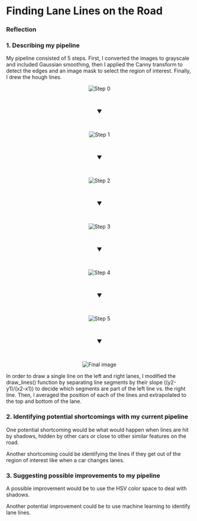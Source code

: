 # **Finding Lane Lines on the Road** 

### Reflection

### 1. Describing my pipeline

My pipeline consisted of 5 steps. First, I converted the images to grayscale and included Gaussian smoothing, then I applied the Canny transform to detect the edges and an image mask to select the region of interest. Finally, I drew the hough lines.

<p align="center">

<img alt="Step 0" src="./images/step0.png">

</p>
<br>
<p align="center">
▼
</p>
<br>
<p align="center">

<img alt="Step 1" src="./images/step1.png">

</p>
<br>
<p align="center">
▼
</p>
<br>
<p align="center">

<img alt="Step 2" src="./images/step2.png">

</p>
<br>
<p align="center">
▼
</p>
<br>
<p align="center">

<img alt="Step 3" src="./images/step3.png">

</p>
<br>
<p align="center">
▼
</p>
<br>
<p align="center">

<img alt="Step 4" src="./images/step4.png">

</p>
<br>
<p align="center">
▼
</p>
<br>
<p align="center">

<img alt="Step 5" src="./images/step5.png">

</p>
<br>
<p align="center">
▼
</p>
<br>
<p align="center">

<img alt="Final image" src="./images/step6.png">

</p>

In order to draw a single line on the left and right lanes, I modified the draw_lines() function by separating line segments by their slope ((y2-y1)/(x2-x1)) to decide which segments are part of the left line vs. the right line. Then, I averaged the position of each of the lines and extrapolated to the top and bottom of the lane.


### 2. Identifying potential shortcomings with my current pipeline


One potential shortcoming would be what would happen when lines are hit by shadows, hidden by other cars or close to other similar features on the road. 

Another shortcoming could be identifying the lines if they get out of the region of interest like when a car changes lanes.


### 3. Suggesting possible improvements to my pipeline

A possible improvement would be to use the HSV color space to deal with shadows.

Another potential improvement could be to use machine learning to identify lane lines.

